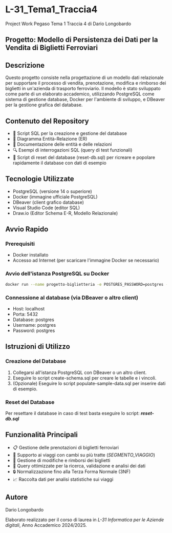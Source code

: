 # L-31_Tema1_Traccia4
Project Work Pegaso Tema 1 Traccia 4 di Dario Longobardo

## Progetto: Modello di Persistenza dei Dati per la Vendita di Biglietti Ferroviari

## Descrizione

Questo progetto consiste nella progettazione di un modello dati relazionale per supportare il processo di vendita, prenotazione, modifica e rimborso dei biglietti in un'azienda di trasporto ferroviario.
Il modello è stato sviluppato come parte di un elaborato accademico, utilizzando PostgreSQL come sistema di gestione database, Docker per l'ambiente di sviluppo, e DBeaver per la gestione grafica del database.


## Contenuto del Repository

- 📄 Script SQL per la creazione e gestione del database
- 🧩 Diagramma Entità-Relazione (ER)
- 📝 Documentazione delle entità e delle relazioni
- 🔍 Esempi di interrogazioni SQL (query di test funzionali)
- 🔄 Script di reset del database (reset-db.sql) per ricreare e popolare rapidamente il database con dati di esempio



## Tecnologie Utilizzate

- PostgreSQL (versione 14 o superiore)
- Docker (immagine ufficiale PostgreSQL)
- DBeaver (client grafico database)
- Visual Studio Code (editor SQL)
- Draw.io (Editor Schema E-R, Modello Relazionale)


## Avvio Rapido

### Prerequisiti
- Docker installato
- Accesso ad Internet (per scaricare l'immagine Docker se necessario)
### Avvio dell'istanza PostgreSQL su Docker
```bash
docker run --name progetto-biglietteria -e POSTGRES_PASSWORD=postgres -p 5432:5432 -d postgres:latest
```
### Connessione al database (via DBeaver o altro client)
- Host: localhost
- Porta: 5432
- Database: postgres
- Username: postgres
- Password: postgres


## Istruzioni di Utilizzo

### Creazione del Database
1. Collegarsi all'istanza PostgreSQL con DBeaver o un altro client.
2. Eseguire lo script create-schema.sql per creare le tabelle e i vincoli.
3. (Opzionale) Eseguire lo script populate-sample-data.sql per inserire dati di esempio.
### Reset del Database
Per resettare il database in caso di test basta eseguire lo script: _**reset-db.sql**_


## Funzionalità Principali

- 📋 Gestione delle prenotazioni di biglietti ferroviari
- 🚆 Supporto ai viaggi con cambi su più tratte (_SEGMENTO_VIAGGIO_)
- 🔄 Gestione di modifiche e rimborsi dei biglietti
- 🔎 Query ottimizzate per la ricerca, validazione e analisi dei dati
- 🔒 Normalizzazione fino alla Terza Forma Normale (3NF)
- 📈 Raccolta dati per analisi statistiche sui viaggi


## Autore

Dario Longobardo

Elaborato realizzato per il corso di laurea in _L-31 Informatica per le Aziende digitali_, Anno Accademico 2024/2025.
